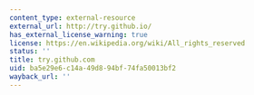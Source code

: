 ```yaml
---
content_type: external-resource
external_url: http://try.github.io/
has_external_license_warning: true
license: https://en.wikipedia.org/wiki/All_rights_reserved
status: ''
title: try.github.com
uid: ba5e29e6-c14a-49d8-94bf-74fa50013bf2
wayback_url: ''
---
```

